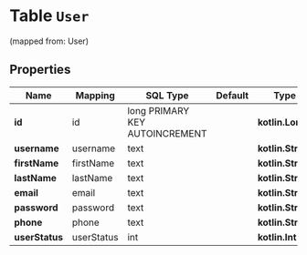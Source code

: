 
# Table `User`
(mapped from: User)

## Properties
Name | Mapping | SQL Type | Default | Type | Description | Notes
---- | ------- | -------- | ------- | ---- | ----------- | -----
**id** | id | long PRIMARY KEY AUTOINCREMENT |  | **kotlin.Long** |  |  [optional]
**username** | username | text |  | **kotlin.String** |  |  [optional]
**firstName** | firstName | text |  | **kotlin.String** |  |  [optional]
**lastName** | lastName | text |  | **kotlin.String** |  |  [optional]
**email** | email | text |  | **kotlin.String** |  |  [optional]
**password** | password | text |  | **kotlin.String** |  |  [optional]
**phone** | phone | text |  | **kotlin.String** |  |  [optional]
**userStatus** | userStatus | int |  | **kotlin.Int** | User Status |  [optional]










